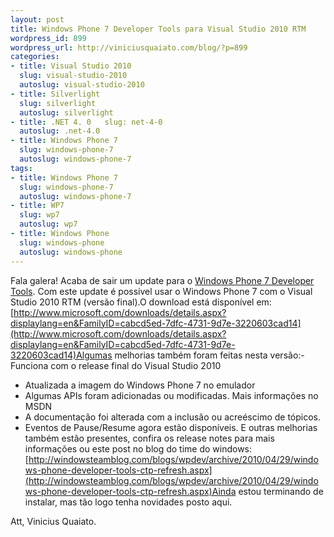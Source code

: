 ```yaml
--- 
layout: post
title: Windows Phone 7 Developer Tools para Visual Studio 2010 RTM
wordpress_id: 899
wordpress_url: http://viniciusquaiato.com/blog/?p=899
categories: 
- title: Visual Studio 2010
  slug: visual-studio-2010
  autoslug: visual-studio-2010
- title: Silverlight
  slug: silverlight
  autoslug: silverlight
- title: .NET 4. 0   slug: net-4-0
  autoslug: .net-4.0
- title: Windows Phone 7
  slug: windows-phone-7
  autoslug: windows-phone-7
tags: 
- title: Windows Phone 7
  slug: windows-phone-7
  autoslug: windows-phone-7
- title: WP7
  slug: wp7
  autoslug: wp7
- title: Windows Phone
  slug: windows-phone
  autoslug: windows-phone
---
```

Fala galera! Acaba de sair um update para o [Windows Phone 7 Developer Tools](http://viniciusquaiato.com/blog/windows-phone-7-preparando-ambiente-para-desenvolver/). Com este update é possível usar o Windows Phone 7 com o Visual Studio 2010 RTM (versão final).O download está disponível em: [http://www.microsoft.com/downloads/details.aspx?displaylang=en&FamilyID=cabcd5ed-7dfc-4731-9d7e-3220603cad14](http://www.microsoft.com/downloads/details.aspx?displaylang=en&FamilyID=cabcd5ed-7dfc-4731-9d7e-3220603cad14)Algumas melhorias também foram feitas nesta versão:- Funciona com o release final do Visual Studio 2010
- Atualizada a imagem do Windows Phone 7 no emulador
- Algumas APIs foram adicionadas ou modificadas. Mais informações no MSDN
- A documentação foi alterada com a inclusão ou acreéscimo de tópicos.
- Eventos de Pause/Resume agora estão disponíveis.
E outras melhorias também estão presentes, confira os release notes para mais informações ou este post no blog do time do windows: [http://windowsteamblog.com/blogs/wpdev/archive/2010/04/29/windows-phone-developer-tools-ctp-refresh.aspx](http://windowsteamblog.com/blogs/wpdev/archive/2010/04/29/windows-phone-developer-tools-ctp-refresh.aspx)Ainda estou terminando de instalar, mas tão logo tenha novidades posto aqui.

Att,
Vinicius Quaiato.
